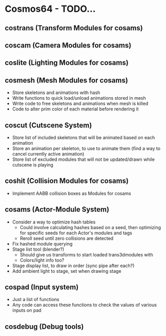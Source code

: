 # Cosmos64 - TODO...

## costrans (Transform Modules for cosams)

## coscam (Camera Modules for cosams)

## coslite (Lighting Modules for cosams)

## cosmesh (Mesh Modules for cosams)
- Store skeletons and animations with hash
- Write functions to quick load/unload animations stored in mesh
- Write code to free skeletons and animations when mesh is killed
- Code to alter prim color of each material before rendering it

## coscut (Cutscene System)
- Store list of included skeletons that will be animated based on each animation
- Store an animation per skeleton, to use to animate them (find a way to cancel currently active animation)
- Store list of excluded modules that will not be updated/drawn while cutscene is playing

## coshit (Collision Modules for cosams)
- Implement AABB collision boxes as Modules for cosams

## cosams (Actor-Module System)
- Consider a way to optimize hash tables
    - Could involve calculating hashes based on a seed, then optimizing for specific seeds for each Actor's modules and tags
    - Reroll seed until zero collisions are detected
- Fix hashed module querying
- Stage list tool (blender?)
    - Should give us transforms to start loaded trans3dmodules with
    - Colors/light info too?
- Stage display list, to draw in order (sync pipe after each?)
- Add ambient light to stage, set when drawing stage

## cospad (Input system)
- Just a list of functions
- Any code can access these functions to check the values of various inputs on pad

## cosdebug (Debug tools)